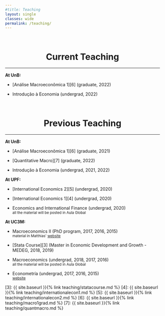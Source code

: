 ```yaml
---
#title: Teaching
layout: single
classes: wide
permalink: /teaching/
---
```

<br/> 


# <center> Current Teaching </center>
- - -

**At UnB:**

  * [Análise Macroeconômica 1][6] (graduate, 2022)

  * Introdução à Economia (undergrad, 2022)

<br/> 


# <center> Previous Teaching </center>
- - -

**At UnB:**

  * [Análise Macroeconômica 1][6] (graduate, 2021)
  
  * [Quantitative Macro][7] (graduate, 2022)

  * Introdução à Economia (undergrad, 2021, 2022)


**At UPF:**

  
  * [International Economics 2][5] (undergrad, 2020)
  
  * [International Economics 1][4] (undergrad, 2020)

  * Economics and International Finance (undergrad, 2020)<br/> 
   <sup> all the material will be  posted in Aula Global<sup>    

**At UC3M:**

  * Macroeconomics II (PhD program, 2017, 2016, 2015)<br/> 
   <sup> material in  Matthias' [website][1]<sup>    

  * [Stata Course][3] (Master in Economic Development and Growth - MEDEG, 2018, 2019)

  * Macroeconomics (undergrad, 2018, 2017, 2016) <br/> 
   <sup> all the material will be  posted in Aula Global<sup>    


  * Econometría (undergrad, 2017, 2016, 2015) <br/> 
   <sup> [website][2] <sup>    
  

[1]: http://www.eco.uc3m.es/~mkredler/Teaching_PastCourses.html
[2]: http://www.eco.uc3m.es/docencia/econometria/index.html
[3]: {{ site.baseurl }}{% link teaching/statacourse.md %}
[4]: {{ site.baseurl }}{% link teaching/internationalecon1.md %}
[5]: {{ site.baseurl }}{% link teaching/internationalecon2.md %}
[6]: {{ site.baseurl }}{% link teaching/macro1grad.md %}
[7]: {{ site.baseurl }}{% link teaching/quantmacro.md %}

